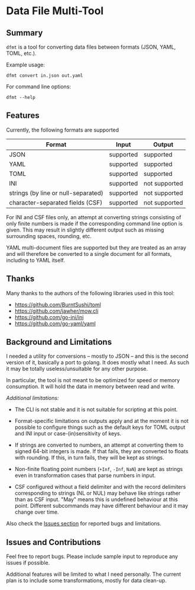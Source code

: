 # Data File Multi-Tool

## Summary 

`dfmt` is a tool for converting data files between formats (JSON, YAML,
TOML, etc.).

Example usage: 

```console
dfmt convert in.json out.yaml
```

For command line options:

```console
dfmt --help
```

## Features

Currently, the following formats are supported

Format|Input|Output
------|-----|------
JSON|supported|supported
YAML|supported|supported
TOML|supported|supported
INI|supported|not supported
strings (by line or null-separated)|supported|not supported
character-separated fields (CSF)|supported|not supported

For INI and CSF files only, an attempt at converting strings consisting
of only finite numbers is made if the corresponding command line option 
is given. This may result in slightly different output such as missing 
surrounding spaces, rounding, etc. 

YAML multi-document files are supported but they are treated as an
array and will therefore be converted to a single document for all
formats, including to YAML itself.

## Thanks

Many thanks to the authors of the following libraries used in this
tool:

- https://github.com/BurntSushi/toml
- https://github.com/jawher/mow.cli
- https://github.com/go-ini/ini
- https://github.com/go-yaml/yaml

## Background and Limitations

I needed a utility for conversions – mostly to JSON – and this is the
second version of it, basically a port to golang. It does mostly what I
need. As such it may be totally useless/unsuitable for any other
purpose.

In particular, the tool is not meant to be optimized for speed or
memory consumption. It will hold the data in memory between read and
write.

*Additional limitations:*

- The CLI is not stable and it is not suitable for scripting at this 
point.

- Format-specific limitations on outputs apply and at the moment it is
not possible to configure things such as the default keys for TOML
output and INI input or case-(in)sensitivity of keys.

- If strings are converted to numbers, an attempt at converting them 
to signed 64-bit integers is made. If that fails, they are converted to 
floats with rounding. If this, in turn fails, they will be kept as
strings.

- Non-finite floating point numbers (`+Inf`, `-Inf`, `NaN`) are kept as
strings even in transformation cases that parse numbers in input.

- CSF configured without a field delimiter and with the record delimiters
corresponding to strings (NL or NUL) may behave like strings rather than 
as CSF input. "May" means this is undefined behaviour at this point.
Different subcommands may have different behaviour and it may change 
over time.

Also check the [Issues
section](https://github.com/varkappadev/dfmt/issues) for reported bugs
and limitations.

## Issues and Contributions

Feel free to report bugs. Please include sample input to reproduce any
issues if possible.

Additional features will be limited to what I need personally. The
current plan is to include some transformations, mostly for data
clean-up.
